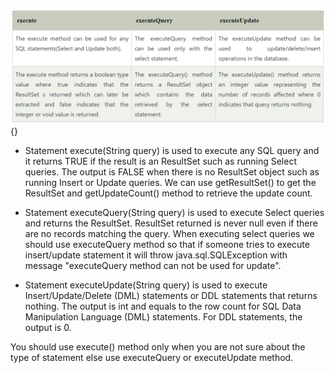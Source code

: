 ![](image95.png){}

- Statement execute(String query) is used to execute any SQL query and
  it returns TRUE if the result is an ResultSet such as running Select
  queries. The output is FALSE when there is no ResultSet object such
  as running Insert or Update queries. We can use getResultSet() to
  get the ResultSet and getUpdateCount() method to retrieve the update
  count.

- Statement executeQuery(String query) is used to execute Select
  queries and returns the ResultSet. ResultSet returned is never null
  even if there are no records matching the query. When executing
  select queries we should use executeQuery method so that if someone
  tries to execute insert/update statement it will throw
  java.sql.SQLException with message "executeQuery method can not be
  used for update".

- Statement executeUpdate(String query) is used to execute
  Insert/Update/Delete (DML) statements or DDL statements that returns
  nothing. The output is int and equals to the row count for SQL Data
  Manipulation Language (DML) statements. For DDL statements, the
  output is 0.

You should use execute() method only when you are not sure about the
type of statement else use executeQuery or executeUpdate method.